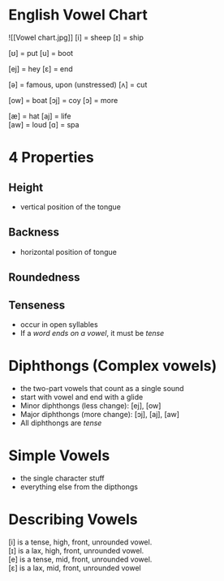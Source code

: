 # English Vowel Chart
![[Vowel chart.jpg]]
[i] = sheep
[ɪ] = ship

[ʊ] = put
[u] = boot

[ej] = hey
[ɛ] = end

[ə] = famous, upon   (unstressed)
[ʌ] = cut 

[ow] = boat
[ɔj] = coy
[ɔ] = more

[æ] = hat
[aj] = life  
[aw] = loud
[ɑ] = spa
# 4 Properties
## Height
- vertical position of the tongue
## Backness
- horizontal position of tongue
## Roundedness

## Tenseness
- occur in open syllables
- If a *word ends on a vowel*, it must be *tense*
# Diphthongs (Complex vowels)
- the two-part vowels that count as a single sound
- start with vowel and end with a glide
- Minor diphthongs (less change): [ej], [ow]
- Major diphthongs (more change): [ɔj], [aj], [aw]
- All diphthongs are *tense*
# Simple Vowels
- the single character stuff
- everything else from the dipthongs
# Describing Vowels
[i] is a tense, high, front, unrounded vowel.  
[ɪ] is a lax, high, front, unrounded vowel.  
[e] is a tense, mid, front, unrounded vowel.  
[ɛ] is a lax, mid, front, unrounded vowel